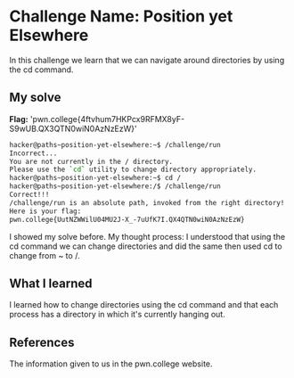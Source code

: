 # Challenge Name: Position yet Elsewhere
In this challenge we learn that we can navigate around directories by using the cd command.

## My solve
**Flag:** 'pwn.college{4ftvhum7HKPcx9RFMX8yF-S9wUB.QX3QTN0wiN0AzNzEzW}'
```bash
hacker@paths~position-yet-elsewhere:~$ /challenge/run
Incorrect...
You are not currently in the / directory.
Please use the `cd` utility to change directory appropriately.
hacker@paths~position-yet-elsewhere:~$ cd /
hacker@paths~position-yet-elsewhere:/$ /challenge/run
Correct!!!
/challenge/run is an absolute path, invoked from the right directory!
Here is your flag:
pwn.college{UutNZWWilU04MU2J-X_-7uUfK7I.QX4QTN0wiN0AzNzEzW}
```

I showed my solve before.
My thought process: I understood that using the cd command we can change directories and did the same then used cd to change from ~ to /.
## What I learned
I learned how to change directories using the cd command and that each process has a directory in which it's currently hanging out. 
## References
The information given to us in the pwn.college website.

